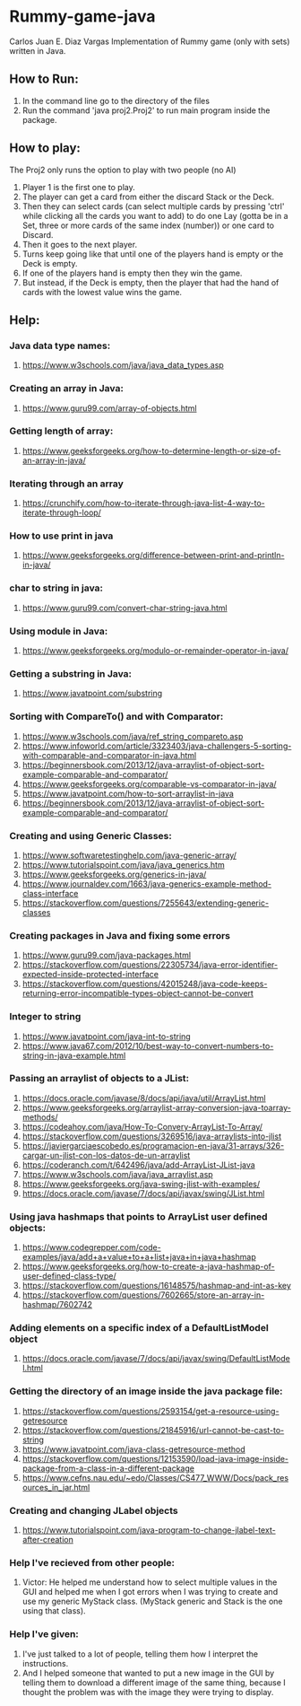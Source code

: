 # Rummy-game-java
Carlos Juan E. Diaz Vargas
Implementation of Rummy game (only with sets) written in Java. 

## How to Run:
1. In the command line go to the directory of the files
2. Run the command 'java proj2.Proj2' to run main program inside the package.

## How to play:
The Proj2 only runs the option to play with two people (no AI)
1. Player 1 is the first one to play.
2. The player can get a card from either the discard Stack or the Deck.
3. Then they can select cards (can select multiple cards by pressing 'ctrl' while clicking all the cards you want to add) to do one Lay (gotta be in a Set, three or more cards of the same index (number)) or one card to Discard.
4. Then it goes to the next player.
5. Turns keep going like that until one of the players hand is empty or the Deck is empty.
6. If one of the players hand is empty then they win the game. 
7. But instead, if the Deck is empty, then the player that had the hand of cards with the lowest value wins the game.
 
## Help:
### Java data type names:
1. https://www.w3schools.com/java/java_data_types.asp
### Creating an array in Java:
1. https://www.guru99.com/array-of-objects.html
### Getting length of array:
1. https://www.geeksforgeeks.org/how-to-determine-length-or-size-of-an-array-in-java/
### Iterating through an array
1. https://crunchify.com/how-to-iterate-through-java-list-4-way-to-iterate-through-loop/
### How to use print in java
1. https://www.geeksforgeeks.org/difference-between-print-and-println-in-java/
### char to string in java:
1. https://www.guru99.com/convert-char-string-java.html
### Using module in Java:
1. https://www.geeksforgeeks.org/modulo-or-remainder-operator-in-java/
### Getting a substring in Java:
1. https://www.javatpoint.com/substring
### Sorting with CompareTo() and with Comparator:
1. https://www.w3schools.com/java/ref_string_compareto.asp
2. https://www.infoworld.com/article/3323403/java-challengers-5-sorting-with-comparable-and-comparator-in-java.html
3. https://beginnersbook.com/2013/12/java-arraylist-of-object-sort-example-comparable-and-comparator/
4. https://www.geeksforgeeks.org/comparable-vs-comparator-in-java/
5. https://www.javatpoint.com/how-to-sort-arraylist-in-java
6. https://beginnersbook.com/2013/12/java-arraylist-of-object-sort-example-comparable-and-comparator/
### Creating and using Generic Classes:
1. https://www.softwaretestinghelp.com/java-generic-array/
2. https://www.tutorialspoint.com/java/java_generics.htm
3. https://www.geeksforgeeks.org/generics-in-java/
4. https://www.journaldev.com/1663/java-generics-example-method-class-interface
5. https://stackoverflow.com/questions/7255643/extending-generic-classes
### Creating packages in Java and fixing some errors
1. https://www.guru99.com/java-packages.html
2. https://stackoverflow.com/questions/22305734/java-error-identifier-expected-inside-protected-interface
3. https://stackoverflow.com/questions/42015248/java-code-keeps-returning-error-incompatible-types-object-cannot-be-convert
### Integer to string
1. https://www.javatpoint.com/java-int-to-string
2. https://www.java67.com/2012/10/best-way-to-convert-numbers-to-string-in-java-example.html
### Passing an arraylist of objects to a JList:
1. https://docs.oracle.com/javase/8/docs/api/java/util/ArrayList.html
2. https://www.geeksforgeeks.org/arraylist-array-conversion-java-toarray-methods/
3. https://codeahoy.com/java/How-To-Convery-ArrayList-To-Array/
4. https://stackoverflow.com/questions/3269516/java-arraylists-into-jlist
5. https://javiergarciaescobedo.es/programacion-en-java/31-arrays/326-cargar-un-jlist-con-los-datos-de-un-arraylist
6. https://coderanch.com/t/642496/java/add-ArrayList-JList-java
7. https://www.w3schools.com/java/java_arraylist.asp
8. https://www.geeksforgeeks.org/java-swing-jlist-with-examples/
9. https://docs.oracle.com/javase/7/docs/api/javax/swing/JList.html
### Using java hashmaps that points to ArrayList user defined objects:
1. https://www.codegrepper.com/code-examples/java/add+a+value+to+a+list+java+in+java+hashmap
2. https://www.geeksforgeeks.org/how-to-create-a-java-hashmap-of-user-defined-class-type/
3. https://stackoverflow.com/questions/16148575/hashmap-and-int-as-key
4. https://stackoverflow.com/questions/7602665/store-an-array-in-hashmap/7602742
### Adding elements on a specific index of a DefaultListModel object
1. https://docs.oracle.com/javase/7/docs/api/javax/swing/DefaultListModel.html
### Getting the directory of an image inside the java package file:
1. https://stackoverflow.com/questions/2593154/get-a-resource-using-getresource
2. https://stackoverflow.com/questions/21845916/url-cannot-be-cast-to-string
3. https://www.javatpoint.com/java-class-getresource-method
4. https://stackoverflow.com/questions/12153590/load-java-image-inside-package-from-a-class-in-a-different-package
5. https://www.cefns.nau.edu/~edo/Classes/CS477_WWW/Docs/pack_resources_in_jar.html
### Creating and changing JLabel objects
1. https://www.tutorialspoint.com/java-program-to-change-jlabel-text-after-creation

### Help I've recieved from other people:
1. Victor: He helped me understand how to select multiple values in the GUI and helped me when I got errors when I was trying to create and use my generic MyStack class. (MyStack generic and Stack is the one using that class).

### Help I've given:
1. I've just talked to a lot of people, telling them how I interpret the instructions.
2. And I helped someone that wanted to put a new image in the GUI by telling them to download a different image of the same thing, because I thought the problem was with the image they were trying to display. 
